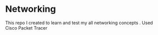 # Networking
This repo I created to learn and test my all networking concepts . Used Cisco Packet Tracer
